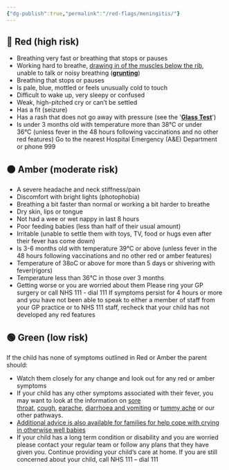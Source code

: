 ```yaml
---
{"dg-publish":true,"permalink":"/red-flags/meningitis/"}
---
```


## 🔴 Red (high risk)
- Breathing very fast or breathing that stops or pauses
- Working hard to breathe, [drawing in of the muscles below the rib](https://www.nenc-healthiertogether.nhs.uk/resources/clips-abnormal-signs-babies/recession), unable to talk or noisy breathing ([**grunting**](https://www.nenc-healthiertogether.nhs.uk/resources/clips-abnormal-signs-babies/grunt))
- Breathing that stops or pauses
- Is pale, blue, mottled or feels unusually cold to touch
- Difficult to wake up, very sleepy or confused
- Weak, high-pitched cry or can’t be settled
- Has a fit (seizure)
- Has a rash that does not go away with pressure (see the '[**Glass Test**](https://www.youtube.com/watch?v=hcQGlv0dUOY)')
- Is under 3 months old with temperature more than 38°C or under 36°C (unless fever in the 48 hours following vaccinations and no other red features)
Go to the nearest Hospital Emergency (A&E) Department or phone 999
## 🟠 Amber (moderate risk)
- A severe headache and neck stiffness/pain
- Discomfort with bright lights (photophobia)
- Breathing a bit faster than normal or working a bit harder to breathe
- Dry skin, lips or tongue
- Not had a wee or wet nappy in last 8 hours
- Poor feeding babies (less than half of their usual amount)
- Irritable (unable to settle them with toys, TV, food or hugs even after their fever has come down)
- Is 3-6 months old with temperature 39°C or above (unless fever in the 48 hours following vaccinations and no other red or amber features)
- Temperature of 38oC or above for more than 5 days or shivering with fever(rigors)
- Temperature less than 36°C in those over 3 months
- Getting worse or you are worried about them
Please ring your GP surgery or call NHS 111 - dial 111
If symptoms persist for 4 hours or more and you have not been able to speak to either a member of staff from your GP practice or to NHS 111 staff, recheck that your child has not developed any red features
## 🟢 Green (low risk) 
If the child has none of symptoms outlined in Red or Amber the parent should:
- Watch them closely for any change and look out for any red or amber symptoms    
- If your child has any other symptoms associated with their fever, you may want to look at the information on [sore throat](https://www.nenc-healthiertogether.nhs.uk/parentscarers/worried-your-child-unwell/sore-throat), [cough](https://www.nenc-healthiertogether.nhs.uk/parentscarers/worried-your-child-unwell/cough-and-cold), [earache](https://www.nenc-healthiertogether.nhs.uk/parentscarers/worried-your-child-unwell/earache), [diarrhoea and vomiting](https://www.nenc-healthiertogether.nhs.uk/parentscarers/worried-your-child-unwell/diarrhoea-and-vomiting) or [tummy ache](https://www.nenc-healthiertogether.nhs.uk/parentscarers/worried-your-child-unwell/tummy-ache) or our other pathways.    
- [Additional advice is also available for families for help cope with crying in otherwise well babies](https://iconcope.org/advice-for/parents/)    
- If your child has a long term condition or disability and you are worried please contact your regular team or follow any plans that they have given you.
Continue providing your child’s care at home. If you are still concerned about your child, call NHS 111 – dial 111